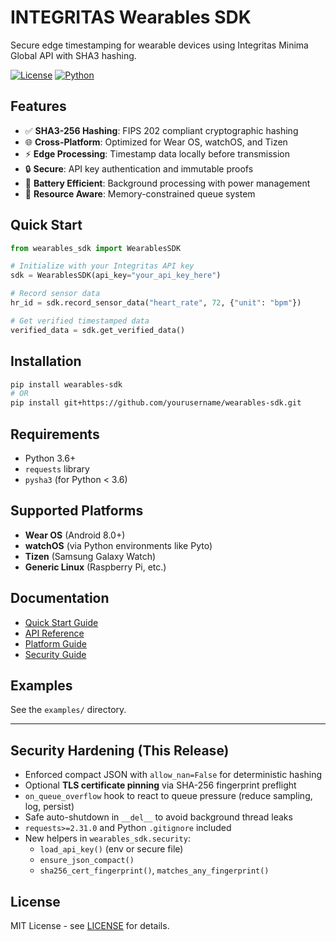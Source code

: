 # INTEGRITAS Wearables SDK

Secure edge timestamping for wearable devices using Integritas Minima Global API with SHA3 hashing.

[![License](https://img.shields.io/badge/license-MIT-blue.svg)](LICENSE)
[![Python](https://img.shields.io/badge/python-3.6%2B-blue.svg)](https://www.python.org/)

## Features

- ✅ **SHA3-256 Hashing**: FIPS 202 compliant cryptographic hashing
- 🌐 **Cross-Platform**: Optimized for Wear OS, watchOS, and Tizen
- ⚡ **Edge Processing**: Timestamp data locally before transmission
- 🔒 **Secure**: API key authentication and immutable proofs
- 🔋 **Battery Efficient**: Background processing with power management
- 📱 **Resource Aware**: Memory-constrained queue system

## Quick Start

```python
from wearables_sdk import WearablesSDK

# Initialize with your Integritas API key
sdk = WearablesSDK(api_key="your_api_key_here")

# Record sensor data
hr_id = sdk.record_sensor_data("heart_rate", 72, {"unit": "bpm"})

# Get verified timestamped data
verified_data = sdk.get_verified_data()
```

## Installation

```bash
pip install wearables-sdk
# OR
pip install git+https://github.com/yourusername/wearables-sdk.git
```

## Requirements

- Python 3.6+
- `requests` library
- `pysha3` (for Python < 3.6)

## Supported Platforms

- **Wear OS** (Android 8.0+)
- **watchOS** (via Python environments like Pyto)
- **Tizen** (Samsung Galaxy Watch)
- **Generic Linux** (Raspberry Pi, etc.)

## Documentation

- [Quick Start Guide](docs/quickstart.md)
- [API Reference](docs/api_reference.md)
- [Platform Guide](docs/platform_guide.md)
- [Security Guide](docs/security_guide.md)

## Examples

See the `examples/` directory.

---

## Security Hardening (This Release)
- Enforced compact JSON with `allow_nan=False` for deterministic hashing
- Optional **TLS certificate pinning** via SHA-256 fingerprint preflight
- `on_queue_overflow` hook to react to queue pressure (reduce sampling, log, persist)
- Safe auto-shutdown in `__del__` to avoid background thread leaks
- `requests>=2.31.0` and Python `.gitignore` included
- New helpers in `wearables_sdk.security`:
  - `load_api_key()` (env or secure file)
  - `ensure_json_compact()`
  - `sha256_cert_fingerprint()`, `matches_any_fingerprint()`

## License

MIT License - see [LICENSE](LICENSE) for details.

